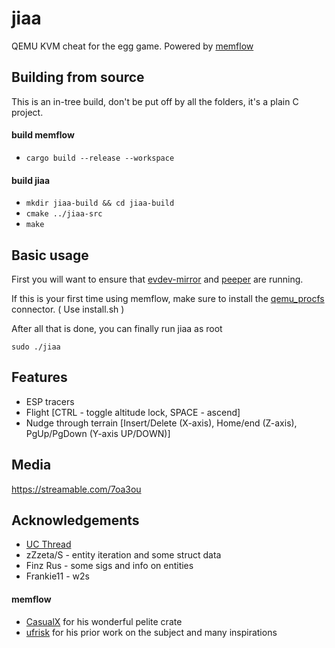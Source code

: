 # jiaa
QEMU KVM cheat for the egg game. Powered by [memflow](https://github.com/memflow/memflow)

## Building from source

This is an in-tree build, don't be put off by all the folders, it's a plain C project.

#### build memflow
* `cargo build --release --workspace`
#### build jiaa
* `mkdir jiaa-build && cd jiaa-build`
* `cmake ../jiaa-src`
* `make`

## Basic usage

First you will want to ensure that [evdev-mirror](https://github.com/LWSS/evdev-mirror) and [peeper](https://github.com/LWSS/peeper) are running.

If this is your first time using memflow, make sure to install the [qemu_procfs](https://github.com/memflow/memflow-qemu-procfs) connector. ( Use install.sh )

After all that is done, you can finally run jiaa as root

`sudo ./jiaa`

## Features 
- ESP tracers
- Flight [CTRL - toggle altitude lock, SPACE - ascend]
- Nudge through terrain [Insert/Delete (X-axis), Home/end (Z-axis), PgUp/PgDown (Y-axis UP/DOWN)]

## Media
https://streamable.com/7oa3ou

## Acknowledgements
- [UC Thread](https://www.unknowncheats.me/forum/other-fps-games/415582-diabotical-release-reversal-discussion.html)
- zZzeta/S - entity iteration and some struct data
- Finz Rus - some sigs and info on entities
- Frankie11 - w2s
#### memflow
- [CasualX](https://github.com/casualx/) for his wonderful pelite crate
- [ufrisk](https://github.com/ufrisk/) for his prior work on the subject and many inspirations